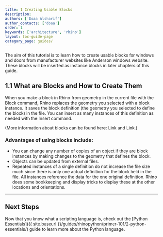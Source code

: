 ```yaml
---
title: 1 Creating Usable Blocks
description:
authors: ['Doaa Alsharif']
author_contacts: ['doaa']
order: 1
keywords: ['architecture', 'rhino']
layout: toc-guide-page
category_page: guides/
---
```


The aim of this tutorial is to learn how to create usable blocks for windows and doors from manufacturer websites like Anderson windows website. These blocks will be inserted as instance blocks in later chapters of this guide.

## 1.1 What are Blocks and How to Create Them

When you make a block in Rhino from geometry in the current file with the Block command, Rhino replaces the geometry you selected with a block instance. It saves the block definition (the geometry you selected to define the block) in the file. You can insert as many instances of this definition as needed with the Insert command.


(More information about blocks can be found here: Link and Link.)

### Advantages of using blocks include:

- You can change any number of copies of an object if they are block instances by making changes to the geometry that defines the block.
- Objects can be updated from external files.
- Repeated instances of a single definition do not increase the file size much since there is only one actual definition for the block held in the file. All instances reference the data for the one original definition. Rhino does some bookkeeping and display tricks to display these at the other locations and orientations.




---

## Next Steps

Now that you know what a scripting language is, check out the [Python Essentials]({{ site.baseurl }}/guides/rhinopython/primer-101/2-python-essentials/) guide to learn more about the Python language.
